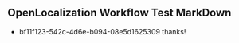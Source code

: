 ## OpenLocalization Workflow Test MarkDown
* bf11f123-542c-4d6e-b094-08e5d1625309 
thanks!<!--HONumber=Feb16_HO4-->

